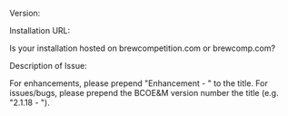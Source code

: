 Version:


Installation URL:


Is your installation hosted on brewcompetition.com or brewcomp.com?


Description of Issue:



For enhancements, please prepend "Enhancement - " to the title. For issues/bugs, please prepend the BCOE&M version number the title (e.g. "2.1.18 - ").
